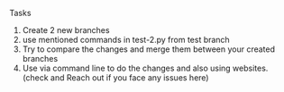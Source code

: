 Tasks

1. Create 2 new branches
2. use mentioned commands in test-2.py from test branch
3. Try to compare the changes and merge them between your created branches
4. Use via command line to do the changes and also using websites. (check and Reach out if you face any issues here)